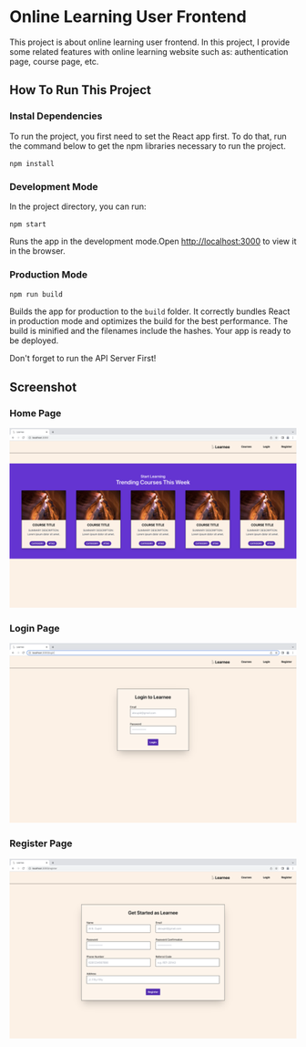 # Online Learning User Frontend

This project is about online learning user frontend. In this project, I provide some related features with online learning website such as: authentication page, course page, etc.

## How To Run This Project

### Instal Dependencies
To run the project, you first need to set the React app first. To do that, run the command below to get the npm libraries necessary to run the project.
```
npm install
```

### Development Mode

In the project directory, you can run:

```
npm start
```
Runs the app in the development mode.Open [http://localhost:3000](http://localhost:3000) to view it in the browser.

### Production Mode

```
npm run build
```

Builds the app for production to the `build` folder. It correctly bundles React in production mode and optimizes the build for the best performance. The build is minified and the filenames include the hashes. Your app is ready to be deployed. 

Don't forget to run the API Server First!

## Screenshot
### Home Page
![homepage](assets/homepage.png)

### Login Page
![loginpage](assets/loginpage.png)

### Register Page
![registerpage](assets/registerpage.png)